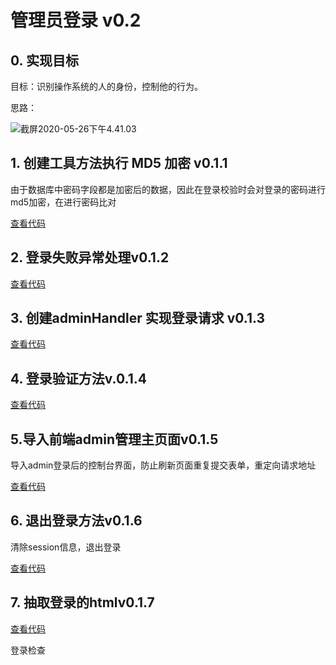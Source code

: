# 管理员登录 v0.2

## 0. 实现目标

目标：识别操作系统的人的身份，控制他的行为。

思路：

![截屏2020-05-26下午4.41.03](imgs/截屏2020-05-26下午4.41.03.png)

## 1. 创建工具方法执行 **MD5** 加密 v0.1.1

由于数据库中密码字段都是加密后的数据，因此在登录校验时会对登录的密码进行md5加密，在进行密码比对

[查看代码](https://github.com/Sunxz007/atguigu_project_crowdFunding/commit/35cc7d5ed1d73b37f0d2e24430771079030e3d32)

## 2.  登录失败异常处理v0.1.2

[查看代码](https://github.com/Sunxz007/atguigu_project_crowdFunding/commit/5a177a20faf587cacc087d48da1d954c47947bbf)

## 3. 创建adminHandler 实现登录请求 v0.1.3



[查看代码](https://github.com/Sunxz007/atguigu_project_crowdFunding/commit/103b51f1f2e24090fb60173309afbd9af423d344)

## 4. 登录验证方法v.0.1.4

[查看代码](https://github.com/Sunxz007/atguigu_project_crowdFunding/commit/73d98d711621b46517745c133e7c850ddc76bd99)



## 5.导入前端admin管理主页面v0.1.5

导入admin登录后的控制台界面，防止刷新页面重复提交表单，重定向请求地址



[查看代码](https://github.com/Sunxz007/atguigu_project_crowdFunding/commit/d7e059102c38933423b3ba2e095ed8456ed7ae69)



## 6. 退出登录方法v0.1.6



清除session信息，退出登录



[查看代码](https://github.com/Sunxz007/atguigu_project_crowdFunding/commit/a71b18d6355a4713030161976b3c8e2e900b061b)



## 7. 抽取登录的htmlv0.1.7

[查看代码](https://github.com/Sunxz007/atguigu_project_crowdFunding/commit/dd2a55ff1b0dc0395b51e68f79c697d2d2fb2ac1) 



登录检查